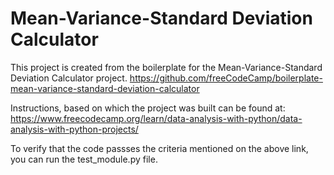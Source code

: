 # Mean-Variance-Standard Deviation Calculator

This project is created from the boilerplate for the Mean-Variance-Standard Deviation Calculator project. 
https://github.com/freeCodeCamp/boilerplate-mean-variance-standard-deviation-calculator

Instructions, based on which the project was built can be found at:
https://www.freecodecamp.org/learn/data-analysis-with-python/data-analysis-with-python-projects/

To verify that the code passses the criteria mentioned on the above link, you can run the test_module.py file.
